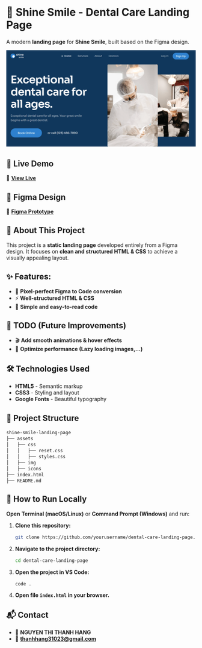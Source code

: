 # 🦷 Shine Smile - Dental Care Landing Page

A modern **landing page** for **Shine Smile**, built based on the Figma design.

![Project Preview](./assets/img/demo.png)

## 📌 Live Demo
🔗 **[View Live](https://thanhhang31023.github.io/dental-care-landing-page/)**

## 🎨 Figma Design
🔗 **[Figma Prototype](https://www.figma.com/proto/97WhOC9ECHn68dftoSokSR/03.-Dental-Care-Landing-Page-Easy?node-id=2-2&p=f&m=dev&scaling=min-zoom&content-scaling=fixed&page-id=0%3A1&t=5eFbwNDvHxZvSwLy-1)**

## 📖 About This Project
This project is a **static landing page** developed entirely from a Figma design. It focuses on **clean and structured HTML & CSS** to achieve a visually appealing layout.

## ✨ Features:
- 🎨 **Pixel-perfect Figma to Code conversion**
- ⚡ **Well-structured HTML & CSS**
- 🚀 **Simple and easy-to-read code**

## 🚨 TODO (Future Improvements)
- 🎬 **Add smooth animations & hover effects**
- 🔧 **Optimize performance (Lazy loading images,...)**

## 🛠️ Technologies Used
- **HTML5** - Semantic markup
- **CSS3** - Styling and layout
- **Google Fonts** - Beautiful typography

## 📂 Project Structure
```plaintext
shine-smile-landing-page
├── assets
│   ├── css
│   │   ├── reset.css
│   │   ├── styles.css
│   ├── img
│   ├── icons
├── index.html
├── README.md
```

## 🚀 How to Run Locally

**Open** **Terminal (macOS/Linux)** or **Command Prompt (Windows)** and run:
 
1. **Clone this repository:**
   ```sh
   git clone https://github.com/yourusername/dental-care-landing-page.git
   ```
2. **Navigate to the project directory:**
   ```sh
   cd dental-care-landing-page
   ```
3. **Open the project in VS Code:**
   ```sh
   code .
   ```
4. **Open file `index.html` in your browser.**

## 📬 Contact
- 👤 **NGUYEN THI THANH HANG**
- 📧 **thanhhang31023@gmail.com**

